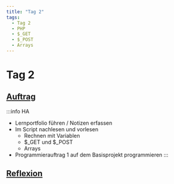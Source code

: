 ```yaml
---
title: "Tag 2"
tags:
  - Tag 2
  - PHP
  - $_GET
  - $_POST
  - Arrays
---
```


# Tag 2

## [Auftrag](./tag-0002/auftrag)

:::info HA
- Lernportfolio führen / Notizen erfassen
- Im Script nachlesen und vorlesen
  - Rechnen mit Variablen
  - $_GET und $_POST
  - Arrays
- Programmierauftrag 1 auf dem Basisprojekt programmieren
:::

## [Reflexion](./tag-0002/reflexion)